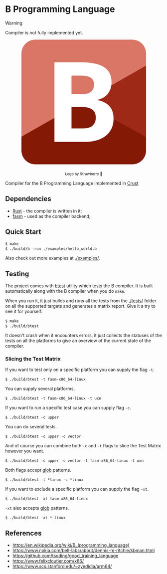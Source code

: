 # B Programming Language

> [!WARNING]
> Compiler is not fully implemented yet.

<p align=center>
  <img src="./logo/logo_strawberry.png" width=400>
</p>

<p align=center>
  <sub>Logo by Strawberry 🍓</sub>
</p>

Compiler for the B Programming Language implemented in [Crust](https://github.com/tsoding/crust)

## Dependencies

- [Rust](https://www.rust-lang.org/) - the compiler is written in it;
- [fasm](https://flatassembler.net/) - used as the compiler backend;

<!-- TODO: document specific dependencies for the rest of the targets. Like mingw32-w64 and wine on Linux for Fasm_x86_64_Windows, etc. -->

## Quick Start

```console
$ make
$ ./build/b -run ./examples/hello_world.b
```

Also check out more examples at [./examples/](./examples/).

## Testing

The project comes with [btest](./src/btest.rs) utility which tests the B compiler. It is built automatically along with the B compiler when you do `make`.

When you run it, it just builds and runs all the tests from the [./tests/](./tests/) folder on all the supported targets and generates a matrix report. Give it a try to see it for yourself:

```
$ make
$ ./build/btest
```

It doesn't crash when it encounters errors, it just collects the statuses of the tests on all the platforms to give an overview of the current state of the compiler.

### Slicing the Test Matrix

If you want to test only on a specific platform you can supply the flag `-t`.

```console
$ ./build/btest -t fasm-x86_64-linux
```

You can supply several platforms.

```console
$ ./build/btest -t fasm-x86_64-linux -t uxn
```

If you want to run a specific test case you can supply flag `-c`.

```console
$ ./build/btest -c upper
```

You can do several tests.

```console
$ ./build/btest -c upper -c vector
```

And of course you can combine both `-c` and `-t` flags to slice the Test Matrix however you want.

```console
$ ./build/btest -c upper -c vector -t fasm-x86_64-linux -t uxn
```

Both flags accept [glob](https://en.wikipedia.org/wiki/Glob_(programming)) patterns.

```console
$ ./build/btest -t *linux -c *linux
```

If you want to exclude a specific platform you can supply the flag `-xt`.

```console
$ ./build/btest -xt fasm-x86_64-linux
```

`-xt` also accepts [glob](https://en.wikipedia.org/wiki/Glob_(programming)) patterns.

```console
$ ./build/btest -xt *-linux
```

## References

- https://en.wikipedia.org/wiki/B_(programming_language)
- https://www.nokia.com/bell-labs/about/dennis-m-ritchie/kbman.html
- https://github.com/tsoding/good_training_language
- https://www.felixcloutier.com/x86/
- https://www.scs.stanford.edu/~zyedidia/arm64/
